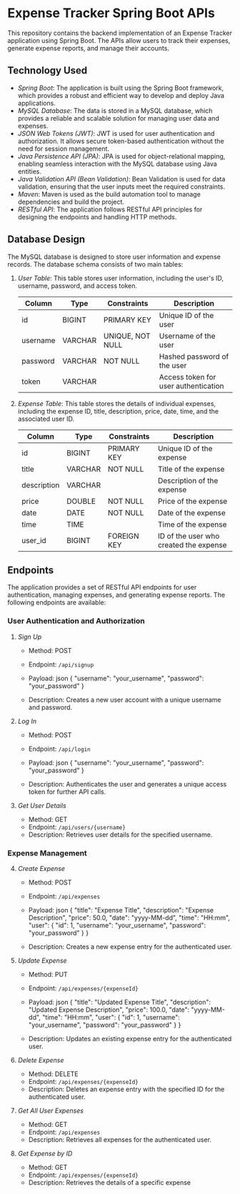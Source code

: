 # Expense Tracker Spring Boot APIs

This repository contains the backend implementation of an Expense Tracker application using Spring Boot. The APIs allow users to track their expenses, generate expense reports, and manage their accounts.

## Technology Used

- *Spring Boot*: The application is built using the Spring Boot framework, which provides a robust and efficient way to develop and deploy Java applications.
- *MySQL Database*: The data is stored in a MySQL database, which provides a reliable and scalable solution for managing user data and expenses.
- *JSON Web Tokens (JWT)*: JWT is used for user authentication and authorization. It allows secure token-based authentication without the need for session management.
- *Java Persistence API (JPA)*: JPA is used for object-relational mapping, enabling seamless interaction with the MySQL database using Java entities.
- *Java Validation API (Bean Validation)*: Bean Validation is used for data validation, ensuring that the user inputs meet the required constraints.
- *Maven*: Maven is used as the build automation tool to manage dependencies and build the project.
- *RESTful API*: The application follows RESTful API principles for designing the endpoints and handling HTTP methods.

## Database Design

The MySQL database is designed to store user information and expense records. The database schema consists of two main tables:

1. *User Table*: This table stores user information, including the user's ID, username, password, and access token.

   | Column    | Type     | Constraints     | Description                             |
      |-----------|----------|-----------------|-----------------------------------------|
   | id        | BIGINT   | PRIMARY KEY     | Unique ID of the user                   |
   | username  | VARCHAR  | UNIQUE, NOT NULL| Username of the user                    |
   | password  | VARCHAR  | NOT NULL        | Hashed password of the user             |
   | token     | VARCHAR  |                 | Access token for user authentication    |

2. *Expense Table*: This table stores the details of individual expenses, including the expense ID, title, description, price, date, time, and the associated user ID.

   | Column      | Type      | Constraints     | Description                            |
      |-------------|-----------|-----------------|----------------------------------------|
   | id          | BIGINT    | PRIMARY KEY     | Unique ID of the expense               |
   | title       | VARCHAR   | NOT NULL        | Title of the expense                   |
   | description | VARCHAR   |                 | Description of the expense             |
   | price       | DOUBLE    | NOT NULL        | Price of the expense                   |
   | date        | DATE      | NOT NULL        | Date of the expense                    |
   | time        | TIME      |                 | Time of the expense                    |
   | user_id     | BIGINT    | FOREIGN KEY     | ID of the user who created the expense |

## Endpoints

The application provides a set of RESTful API endpoints for user authentication, managing expenses, and generating expense reports. The following endpoints are available:

### User Authentication and Authorization

1. *Sign Up*
    - Method: POST
    - Endpoint: `/api/signup`
    - Payload:
      json
      {
      "username": "your_username",
      "password": "your_password"
      }

    - Description: Creates a new user account with a unique username and password.

2. *Log In*
    - Method: POST
    - Endpoint: `/api/login`
    - Payload:
      json
      {
      "username": "your_username",
      "password": "your_password"
      }

    - Description: Authenticates the user and generates a unique access token for further API calls.

3. *Get User Details*
    - Method: GET
    - Endpoint: `/api/users/{username}`
    - Description: Retrieves user details for the specified username.

### Expense Management

4. *Create Expense*
    - Method: POST
    - Endpoint: `/api/expenses`
    - Payload:
      json
      {
      "title": "Expense Title",
      "description": "Expense Description",
      "price": 50.0,
      "date": "yyyy-MM-dd",
      "time": "HH:mm",
      "user": {
      "id": 1,
      "username": "your_username",
      "password": "your_password"
      }
      }

    - Description: Creates a new expense entry for the authenticated user.

5. *Update Expense*
    - Method: PUT
    - Endpoint: `/api/expenses/{expenseId}`
    - Payload:
      json
      {
      "title": "Updated Expense Title",
      "description": "Updated Expense Description",
      "price": 100.0,
      "date": "yyyy-MM-dd",
      "time": "HH:mm",
      "user": {
      "id": 1,
      "username": "your_username",
      "password": "your_password"
      }
      }

    - Description: Updates an existing expense entry for the authenticated user.

6. *Delete Expense*
    - Method: DELETE
    - Endpoint: `/api/expenses/{expenseId}`
    - Description: Deletes an expense entry with the specified ID for the authenticated user.

7. *Get All User Expenses*
    - Method: GET
    - Endpoint: `/api/expenses`
    - Description: Retrieves all expenses for the authenticated user.

8. *Get Expense by ID*
    - Method: GET
    - Endpoint: `/api/expenses/{expenseId}`
    - Description: Retrieves the details of a specific expense